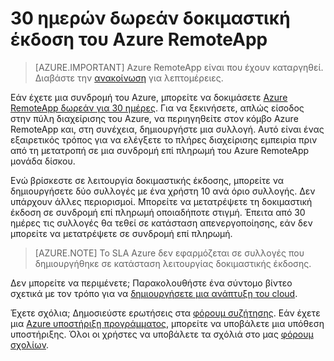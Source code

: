 
<properties
    pageTitle="Δωρεάν δοκιμαστική έκδοση 30 ημερών του Azure RemoteApp | Microsoft Azure"
    description="Δείτε τα δωρεάν δοκιμαστική έκδοση 30 ημερών για Azure RemoteApp."
    services="remoteapp"
    documentationCenter=""
    authors="lizap"
    manager="mbaldwin" />

<tags
    ms.service="remoteapp"
    ms.workload="compute"
    ms.tgt_pltfrm="na"
    ms.devlang="na"
    ms.topic="article"
    ms.date="08/15/2016"
    ms.author="elizapo" />



# <a name="free-30-day-trial-of-azure-remoteapp"></a>30 ημερών δωρεάν δοκιμαστική έκδοση του Azure RemoteApp

> [AZURE.IMPORTANT]
> Azure RemoteApp είναι που έχουν καταργηθεί. Διαβάστε την [ανακοίνωση](https://go.microsoft.com/fwlink/?linkid=821148) για λεπτομέρειες.

Εάν έχετε μια συνδρομή του Azure, μπορείτε να δοκιμάσετε [Azure RemoteApp δωρεάν για 30 ημέρες](https://www.remoteapp.windowsazure.com/en/tour.aspx). Για να ξεκινήσετε, απλώς είσοδος στην πύλη διαχείρισης του Azure, να περιηγηθείτε στον κόμβο Azure RemoteApp και, στη συνέχεια, δημιουργήστε μια συλλογή. Αυτό είναι ένας εξαιρετικός τρόπος για να ελέγξετε το πλήρες διαχείρισης εμπειρία πριν από τη μετατροπή σε μια συνδρομή επί πληρωμή του Azure RemoteApp μονάδα δίσκου.  

Ενώ βρίσκεστε σε λειτουργία δοκιμαστικής έκδοσης, μπορείτε να δημιουργήσετε δύο συλλογές με ένα χρήστη 10 ανά όριο συλλογής. Δεν υπάρχουν άλλες περιορισμοί. Μπορείτε να μετατρέψετε τη δοκιμαστική έκδοση σε συνδρομή επί πληρωμή οποιαδήποτε στιγμή. Έπειτα από 30 ημέρες τις συλλογές θα τεθεί σε κατάσταση απενεργοποίησης, εάν δεν μπορείτε να μετατρέψετε σε συνδρομή επί πληρωμή.

>[AZURE.NOTE] Το SLA Azure δεν εφαρμόζεται σε συλλογές που δημιουργήθηκε σε κατάσταση λειτουργίας δοκιμαστικής έκδοσης.  

Δεν μπορείτε να περιμένετε; Παρακολουθήστε ένα σύντομο βίντεο σχετικά με τον τρόπο για να [δημιουργήσετε μια ανάπτυξη του cloud](https://azure.microsoft.com/documentation/videos/azure-remoteapp-cloud-deployment-overview/).

Έχετε σχόλια; Δημοσιεύστε ερωτήσεις στα [φόρουμ συζήτησης](https://feedback.azure.com/forums/247748-azure-remoteapp/). Εάν έχετε μια [Azure υποστήριξη προγράμματος](https://azure.microsoft.com/support/plans/), μπορείτε να υποβάλετε μια υπόθεση υποστήριξης. Όλοι οι χρήστες να υποβάλετε τα σχόλιά στο μας [φόρουμ σχολίων](https://feedback.azure.com/forums/247748-azure-remoteapp/).  
